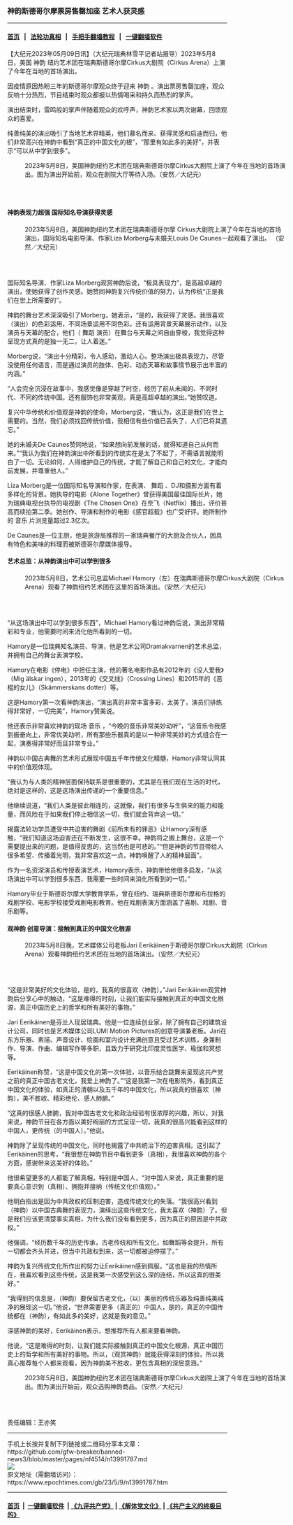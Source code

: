 ### 神韵斯德哥尔摩票房售罄加座 艺术人获灵感
------------------------

#### [首页](https://github.com/gfw-breaker/banned-news3/blob/master/README.md) &nbsp;&nbsp;|&nbsp;&nbsp; [法轮功真相](https://github.com/begood0513/basic/blob/master/README.md)  &nbsp;&nbsp;|&nbsp;&nbsp; [手把手翻墙教程](https://github.com/gfw-breaker/guides/wiki)  &nbsp;&nbsp;|&nbsp;&nbsp; [一键翻墙软件](https://github.com/gfw-breaker/nogfw/blob/master/README.md)  



<div><p>
 【大纪元2023年05月09日讯】（大纪元瑞典林雪平记者站报导）2023年5月8日，美国
 <ok href="https://www.epochtimes.com/gb/tag/%E7%A5%9E%E9%9F%B5.html">
  神韵
 </ok>
 纽约艺术团在瑞典斯德哥尔摩Cirkus大剧院（Cirkus Arena）上演了今年在当地的首场演出。
</p>
<p>
 因疫情原因热盼三年的斯德哥尔摩观众终于迎来
 <ok href="https://www.epochtimes.com/gb/tag/%E7%A5%9E%E9%9F%B5.html">
  神韵
 </ok>
 。演出票房售罄加座，观众反响十分热烈，节目结束时观众都报以热情喝采和持久而热烈的掌声。
</p>
<p>
 演出结束时，雷鸣般的掌声伴随着观众的欢呼声，神韵艺术家以两次谢幕，回馈观众的喜爱。
</p>
<p>
 纯善纯美的演出吸引了当地艺术界精英，他们慕名而来、获得灵感和启迪而归，他们非常高兴在神韵中看到“真正的中国文化的根”，“那里有如此多的美好”，并表示“可以从中学到很多”。
</p>
<figure aria-describedby="caption-attachment-13991827" class="wp-caption aligncenter" id="attachment_13991827" style="width: 600px">
 <ok href="https://i.epochtimes.com/assets/uploads/2023/05/id13991827-230508171944100101.jpg" target="_blank">
  <img alt="" class="size-large wp-image-13991827" src="https://i.epochtimes.com/assets/uploads/2023/05/id13991827-230508171944100101-600x400.jpg" title=""/>
 </ok>
 <br/><figcaption class="wp-caption-text" id="caption-attachment-13991827">
  2023年5月8日，美国神韵纽约艺术团在瑞典斯德哥尔摩Cirkus大剧院上演了今年在当地的首场演出。图为演出开始前，观众在剧院大厅等待入场。（安然／大纪元）
 </figcaption><br/>
</figure><br/>
<h4>
 神韵表现力超强 国际知名导演获得灵感
</h4>
<figure aria-describedby="caption-attachment-13991828" class="wp-caption aligncenter" id="attachment_13991828" style="width: 600px">
 <ok href="https://i.epochtimes.com/assets/uploads/2023/05/id13991828-230508175104100101.jpg" target="_blank">
  <img alt="" class="size-large wp-image-13991828" src="https://i.epochtimes.com/assets/uploads/2023/05/id13991828-230508175104100101-600x400.jpg" title=""/>
 </ok>
 <br/><figcaption class="wp-caption-text" id="caption-attachment-13991828">
  2023年5月8日，美国神韵纽约艺术团在瑞典斯德哥尔摩 Cirkus大剧院上演了今年在当地的首场演出，国际知名电影导演、作家Liza Morberg与未婚夫Louis De Caunes一起观看了演出。 （安然／大纪元）
 </figcaption><br/>
</figure><br/>
<p>
 国际知名导演、作家Liza Morberg观赏神韵后说，“极具表现力”，是高超卓越的演出，使她获得了创作灵感。她赞同神韵复兴传统价值的努力，认为传统“正是我们在世上所需要的”。
</p>
<p>
 神韵的舞台艺术深深吸引了Morberg，她表示，“是的，我获得了灵感。我很喜欢（演出）的色彩运用，不同场景运用不同色彩。还有运用背景天幕展示动作，以及演员与天幕的配合，他们（
 <ok href="https://www.epochtimes.com/gb/tag/%E8%88%9E%E8%B9%88.html">
  舞蹈
 </ok>
 演员）在舞台与天幕之间自由穿梭，我觉得这种呈现方式真的是独一无二，让人着迷。”
</p>
<p>
 Morberg说，“演出十分精彩，令人感动，激动人心。整场演出极具表现力，尽管没使用任何语言，而是通过演员的肢体、色彩、动态天幕和故事情节展示出丰富的内涵。”
</p>
<p>
 “人会完全沉浸在故事中，我感觉像是穿越了时空，经历了前从未闻的、不同时代、不同的传统中国。还有服饰也非常美观，真是高超卓越的演出。”她赞叹道。
</p>
<p>
 复兴中华传统和价值观是神韵的使命，Morberg说，“我认为，这正是我们在世上需要的。当然，我们必须找回传统价值，我相信有些价值已丢失了，人们已将其遗忘。”
</p>
<p>
 她的未婚夫De Caunes赞同地说，“如果想向前发展的话，就得知道自己从何而来。”“我认为我们在神韵演出中所看到的传统实在是太了不起了，不需语言就能明白了一切。无论如何，人得维护自己的传统，才能了解自己和自己的文化，才能向前发展，并尊重他人。”
</p>
<p>
 Liza Morberg是一位国际知名导演和作家，在表演、
 <ok href="https://www.epochtimes.com/gb/tag/%E8%88%9E%E8%B9%88.html">
  舞蹈
 </ok>
 、DJ和摄影方面有着多样化的背景。她执导的电影《Alone Together》曾获得美国最佳国际长片，她为瑞典电视台执导的电视剧《The Chosen One》在奈飞（Netflix）播出，评价甚高而续拍第二季。她创作、导演和制作的电影《感官超载》也广受好评。她所制作的
 <ok href="https://www.epochtimes.com/gb/tag/%E9%9F%B3%E4%B9%90.html">
  音乐
 </ok>
 片浏览量超过2.3亿次。
</p>
<p>
 De Caunes是一位主厨，他是旅游局推荐的一家瑞典餐厅的大厨及合伙人，因具有特色和美味的料理而被斯德哥尔摩媒体报导。
</p>
<h4>
 艺术总监：从神韵演出中可以学到很多
</h4>
<figure aria-describedby="caption-attachment-13991837" class="wp-caption aligncenter" id="attachment_13991837" style="width: 600px">
 <ok href="https://i.epochtimes.com/assets/uploads/2023/05/id13991837-230508175057100101.jpg" target="_blank">
  <img alt="" class="size-large wp-image-13991837" src="https://i.epochtimes.com/assets/uploads/2023/05/id13991837-230508175057100101-600x400.jpg" title=""/>
 </ok>
 <br/><figcaption class="wp-caption-text" id="caption-attachment-13991837">
  2023年5月8日，艺术公司总监Michael Hamory（左）在瑞典斯德哥尔摩Cirkus大剧院（Cirkus Arena）观看了神韵纽约艺术团在这里的首场演出。（安然／大纪元）
 </figcaption><br/>
</figure><br/>
<p>
 “从这场演出中可以学到很多东西”，Michael Hamory看过神韵后说，演出非常精彩和专业，他需要时间来消化他所看到的一切。
</p>
<p>
 Hamory是一位瑞典知名演员、导演，他是艺术公司Dramakvarnen的艺术总监，并拥有自己的舞台表演学校。
</p>
<p>
 Hamory在电影《停电》中担任主演，他的著名电影作品有2012年的《没人爱我》（Mig älskar ingen），2013年的《交叉线》（Crossing Lines）和2015年的《恶棍的女儿》（Skämmerskans dotter）等。
</p>
<p>
 这是Hamory第一次看神韵演出，“演出真的非常丰富多彩，太美了，演员们排练得非常好，一切完美”，Hamory赞美说。
</p>
<p>
 他还表示非常喜欢神韵的现场
 <ok href="https://www.epochtimes.com/gb/tag/%E9%9F%B3%E4%B9%90.html">
  音乐
 </ok>
 ，“今晚的音乐非常美妙动听”，“这音乐令我感到振奋向上，非常优美动听，所有那些乐器真的是以一种非常美妙的方式组合在一起，演奏得非常好而且非常专业。”
</p>
<p>
 神韵以中国古典舞的艺术形式展现中国五千年传统文化精髓，Hamory非常认同其中的价值观体现。
</p>
<p>
 “我认为与人类的精神层面保持联系是很重要的，尤其是在我们现在生活的时代，绝对是这样的，这是这场演出传递的一个重要信息。”
</p>
<p>
 他继续说道，“我们人类是彼此相连的，这就像，我们有很多与生俱来的能力和能量，而风险在于如果我们停止相信这一切，我们就会背弃这一切。”
</p>
<p>
 揭露法轮功学员遭受中共迫害的舞剧《前所未有的罪恶》让Hamory深有感触，“我们知道这场迫害还在不断发生，这很不幸。神韵将之搬上舞台，这是一个需要提出来的问题，是值得反思的，这当然也是可悲的。”“但是神韵的节目带给人很多希望、传播着光明，我非常喜欢这一点，神韵唤醒了人的精神层面”。
</p>
<p>
 作为一名资深演员和传授表演艺术，Hamory表示，神韵带给他很多启发，“从这场演出中可以学到很多东西，我需要一些时间来消化所看到的一切。”
</p>
<p>
 Hamory毕业于斯德哥尔摩大学教育学系，曾在纽约、瑞典斯德哥尔摩和布拉格的戏剧学校、电影学校接受戏剧电影教育。他在戏剧表演方面涵盖了喜剧、戏剧、音乐剧等。
</p>
<h4>
 观神韵 创意导演：接触到真正的中国文化根源
</h4>
<figure aria-describedby="caption-attachment-13991847" class="wp-caption aligncenter" id="attachment_13991847" style="width: 600px">
 <ok href="https://i.epochtimes.com/assets/uploads/2023/05/id13991847-230508175059100101.jpg" target="_blank">
  <img alt="" class="size-large wp-image-13991847" src="https://i.epochtimes.com/assets/uploads/2023/05/id13991847-230508175059100101-600x400.jpg" title=""/>
 </ok>
 <br/><figcaption class="wp-caption-text" id="caption-attachment-13991847">
  2023年5月8日晚，艺术媒体公司老板Jari Eerikäinen于斯德哥尔摩Cirkus大剧院（Cirkus Arena）观看神韵纽约艺术团在当地的首场演出。（安然／大纪元）
 </figcaption><br/>
</figure><br/>
<p>
 “这是非常美好的文化体验，是的，我真的很喜欢（神韵）。”Jari Eerikäinen观赏神韵后分享心中的触动，“这是难得的时刻，让我们能实际接触到真正的中国文化根源，真正中国历史上的哲学和所有美好的事物。”
</p>
<p>
 Jari Eerikäinen是芬兰人现居瑞典。他是一位连续创业家，除了拥有自己的建筑设计公司，同时也是艺术媒体公司LUMI Motion Pictures的创意导演兼老板。Jari在东方乐器、素描、声音设计、绘画和室内设计充满创意且受过艺术训练，身兼制作、导演、作曲、编辑写作等多职，且致力于研究北印度灵性医学、瑜伽和冥想等。
</p>
<p>
 Eerikäinen称赞，“这是中国文化的第一次体验，以音乐结合跳舞来呈现这共产党之前的真正中国古老文化，我爱上神韵了。”“这是我第一次在电影院外，看到真正中国文化的体验，如真正的清朝以及五千年的中国文化，所以我真的很喜欢（神韵），美不胜收、精彩绝伦、感人肺腑。”
</p>
<p>
 “这真的很感人肺腑，我对中国古老文化和政治经验有很浓厚的兴趣，所以，对我来说，神韵节目在各方面以美好绚丽的方式呈现一切，我真的很高兴能看到这样的中国人，更传统（的中国人）。”他说。
</p>
<p>
 神韵除了呈现传统的中国文化，同时也揭露了中共统治下的迫害真相，这引起了Eerikäinen的思考，“我很想在神韵节目中看到更多（真相），我很喜欢神韵的各个方面，感谢带来这美好的体验。”
</p>
<p>
 他很希望更多的人都能了解真相，特别是中国人，“对中国人来说，真正重要的是要真心意识到（真相）、拥抱并接纳（传统文化价值观）。”
</p>
<p>
 他明白指出是因为中共政权的压制迫害，造成传统文化的失落。“我很高兴看到（神韵）以中国古典舞的表现力，演绎出这些传统文化，我太喜欢（神韵）了。但是我们应该更清楚事实真相，为什么我们没有看到更多，因为真正的原因是中共政权。”
</p>
<p>
 他强调，“经历数千年的历史传承，古老传统和所有文化，如舞蹈等会提升，所有一切都会齐头并进，但当中共政权到来，这一切都被迫停摆了。”
</p>
<p>
 神韵为复兴传统文化所作出的努力让Eerikäinen感到佩服。“这也是我的热情所在，我喜欢看到这些传统，这是我第一次感受到这么深的连结，所以这真的很美好。”
</p>
<p>
 “我得到的信息是，（神韵）要保留古老文化，（以）美丽的传统乐器及纯善纯美纯净的展现这一切。”他说，“世界需要更多（真正的）中国人，是的，真正的中国传统都在（神韵），有如此多的美好，这就是我的意见。”
</p>
<p>
 深感神韵的美好，Eerikäinen表示，想推荐所有人都来要看神韵。
</p>
<p>
 他说，“这是难得的时刻，让我们能实际接触到真正的中国文化根源，真正中国历史上的哲学和所有美好的事物。所以，（观赏神韵）就能获得深刻的体验，所以我真心推荐每个人都来观看，因为神韵美不胜收，更包含真相的深层意涵。”
</p>
<figure aria-describedby="caption-attachment-13991848" class="wp-caption aligncenter" id="attachment_13991848" style="width: 600px">
 <ok href="https://i.epochtimes.com/assets/uploads/2023/05/id13991848-230508171949100101.jpg" target="_blank">
  <img alt="" class="size-large wp-image-13991848" src="https://i.epochtimes.com/assets/uploads/2023/05/id13991848-230508171949100101-600x400.jpg" title=""/>
 </ok>
 <br/><figcaption class="wp-caption-text" id="caption-attachment-13991848">
  2023年5月8日，美国神韵纽约艺术团在瑞典斯德哥尔摩Cirkus大剧院上演了今年在当地的首场演出。图为演出开始前，观众选购神韵商品。（安然／大纪元）
 </figcaption><br/>
</figure><br/>
<p>
 责任编辑：王亦笑
</p>
</div>
<hr/>
手机上长按并复制下列链接或二维码分享本文章：<br/>
https://github.com/gfw-breaker/banned-news3/blob/master/pages/nf4514/n13991787.md <br/>
<a href='https://github.com/gfw-breaker/banned-news3/blob/master/pages/nf4514/n13991787.md'><img src='https://github.com/gfw-breaker/banned-news3/blob/master/pages/nf4514/n13991787.md.png'/></a> <br/>
原文地址（需翻墙访问）：https://www.epochtimes.com/gb/23/5/9/n13991787.htm


------------------------
#### [首页](https://github.com/gfw-breaker/banned-news3/blob/master/README.md) &nbsp;|&nbsp; [一键翻墙软件](https://github.com/gfw-breaker/nogfw/blob/master/README.md) &nbsp;| [《九评共产党》](https://github.com/gfw-breaker/9ping.md/blob/master/README.md#九评之一评共产党是什么) | [《解体党文化》](https://github.com/gfw-breaker/jtdwh.md/blob/master/README.md) | [《共产主义的终极目的》](https://github.com/gfw-breaker/gczydzjmd.md/blob/master/README.md)


<img src='http://gfw-breaker.win/banned-news3/pages/nf4514/n13991787.md' width='0px' height='0px'/>